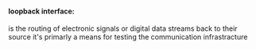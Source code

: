 #### loopback interface:

is the routing of electronic signals or digital data streams back to their source it's primarly a means for testing the communication infrastracture


















